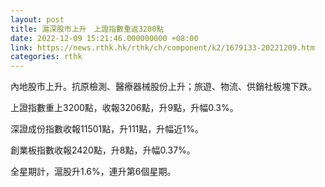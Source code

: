 ```yaml
---
layout: post
title: 滬深股市上升　上證指數重返3200點
date: 2022-12-09 15:21:46.000000000 +08:00
link: https://news.rthk.hk/rthk/ch/component/k2/1679133-20221209.htm
categories: rthk
---
```


內地股市上升。抗原檢測、醫療器械股份上升；旅遊、物流、供銷社板塊下跌。

上證指數重上3200點，收報3206點，升9點，升幅0.3%。

深證成份指數收報11501點，升111點，升幅近1%。

創業板指數收報2420點，升8點，升幅0.37%。

全星期計，滬股升1.6%，連升第6個星期。
